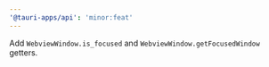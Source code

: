 ```yaml
---
'@tauri-apps/api': 'minor:feat'
---
```


Add `WebviewWindow.is_focused` and `WebviewWindow.getFocusedWindow` getters.
